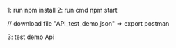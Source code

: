1: run npm install 
2: run cmd npm start

// download file "API_test_demo.json" => export postman 

3: test demo Api